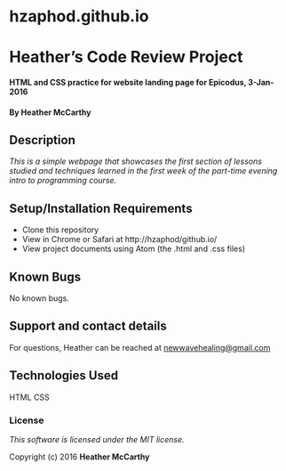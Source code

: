 # hzaphod.github.io

# Heather’s Code Review Project

#### HTML and CSS practice for website landing page for Epicodus, 3-Jan-2016

#### By Heather McCarthy

## Description

_This is a simple webpage that showcases the first section of lessons studied and techniques learned in the first week of the part-time evening intro to programming course._

## Setup/Installation Requirements

* Clone this repository
* View in Chrome or Safari at http://hzaphod/github.io/
* View project documents using Atom (the .html and .css files)

## Known Bugs

No known bugs.

## Support and contact details

For questions, Heather can be reached at newwavehealing@gmail.com

## Technologies Used

HTML
CSS

### License

*This software is licensed under the MIT license.*

Copyright (c) 2016 **Heather McCarthy**
